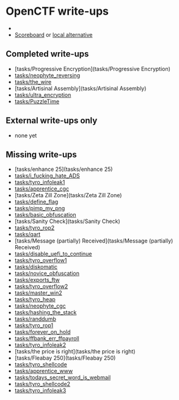 # OpenCTF write-ups

* <TODO>
* [Scoreboard](TODO) or [local alternative](TODOLOCAL)

## Completed write-ups

* [tasks/Progressive Encryption](tasks/Progressive Encryption)
* [tasks/neophyte_reversing](tasks/neophyte_reversing)
* [tasks/the_wire](tasks/the_wire)
* [tasks/Artisinal Assembly](tasks/Artisinal Assembly)
* [tasks/ultra_encryption](tasks/ultra_encryption)
* [tasks/PuzzleTime](tasks/PuzzleTime)

## External write-ups only

* none yet

## Missing write-ups

* [tasks/enhance 25](tasks/enhance 25)
* [tasks/i_fucking_hate_ADS](tasks/i_fucking_hate_ADS)
* [tasks/tyro_infoleak1](tasks/tyro_infoleak1)
* [tasks/apprentice_cgc](tasks/apprentice_cgc)
* [tasks/Zeta Zill Zone](tasks/Zeta Zill Zone)
* [tasks/define_flag](tasks/define_flag)
* [tasks/pimp_my_png](tasks/pimp_my_png)
* [tasks/basic_obfuscation](tasks/basic_obfuscation)
* [tasks/Sanity Check](tasks/Sanity Check)
* [tasks/tyro_rop2](tasks/tyro_rop2)
* [tasks/qart](tasks/qart)
* [tasks/Message (partially) Received](tasks/Message (partially) Received)
* [tasks/disable_uefi_to_continue](tasks/disable_uefi_to_continue)
* [tasks/tyro_overflow1](tasks/tyro_overflow1)
* [tasks/diskomatic](tasks/diskomatic)
* [tasks/novice_obfuscation](tasks/novice_obfuscation)
* [tasks/exports_ftw](tasks/exports_ftw)
* [tasks/tyro_overflow2](tasks/tyro_overflow2)
* [tasks/master_win2](tasks/master_win2)
* [tasks/tyro_heap](tasks/tyro_heap)
* [tasks/neophyte_cgc](tasks/neophyte_cgc)
* [tasks/hashing_the_stack](tasks/hashing_the_stack)
* [tasks/randdumb](tasks/randdumb)
* [tasks/tyro_rop1](tasks/tyro_rop1)
* [tasks/forever_on_hold](tasks/forever_on_hold)
* [tasks/ffbank_err_ffpayroll](tasks/ffbank_err_ffpayroll)
* [tasks/tyro_infoleak2](tasks/tyro_infoleak2)
* [tasks/the price is right](tasks/the price is right)
* [tasks/Fleabay 250](tasks/Fleabay 250)
* [tasks/tyro_shellcode](tasks/tyro_shellcode)
* [tasks/apprentice_www](tasks/apprentice_www)
* [tasks/todays_secret_word_is_webmail](tasks/todays_secret_word_is_webmail)
* [tasks/tyro_shellcode2](tasks/tyro_shellcode2)
* [tasks/tyro_infoleak3](tasks/tyro_infoleak3)
